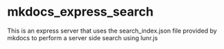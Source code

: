 # mkdocs_express_search
This is an express server that uses the search_index.json file provided by mkdocs to perform a server side search using lunr.js
